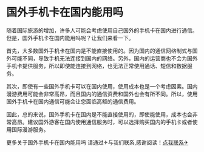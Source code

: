 # 国外手机卡在国内能用吗

随着国际旅游的增加，许多人可能会考虑使用自己国外的手机卡在国内进行通信。但是，国外手机卡在国内能用吗呢？让我们来看一下。

首先，大多数国外手机卡在国内是不能直接使用的。因为国内的通信网络制式与国外可能不同，导致手机无法连接到国内的网络。另外，国内的运营商也不会为国外手机卡提供服务，所以即使能连接到网络，也无法正常使用通话、短信和数据服务。

其次，即使有一些国外手机卡可以在国内使用，使用成本也是一个考虑因素。国内漫游费用可能会非常高昂，而且国内的通信资费和国外也会有所不同。所以，使用国外手机卡在国内通信可能会让您面临高额的通信费用。

因此，总的来说，国外手机卡在国内是不能直接使用的，即使能使用，成本也会非常高昂。建议国外游客在国内使用通信服务时，可以选择购买国内的手机卡或者使用国际漫游服务。

更多关于国外手机卡在国内能用吗 请通过✈与我们联系,感谢阅读！[点我联系✈](https://cn.G208.com)